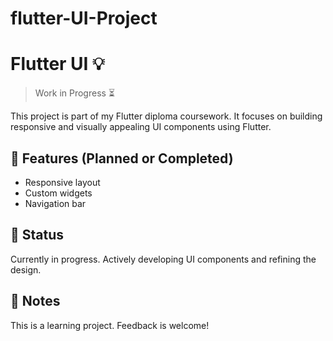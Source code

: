 # flutter-UI-Project
# Flutter UI 💡
> Work in Progress ⏳

This project is part of my Flutter diploma coursework. It focuses on building responsive and visually appealing UI components using Flutter.

## 🔨 Features (Planned or Completed)
- Responsive layout
- Custom widgets
- Navigation bar

## 🚧 Status
Currently in progress. Actively developing UI components and refining the design.

## 📌 Notes
This is a learning project. Feedback is welcome!
